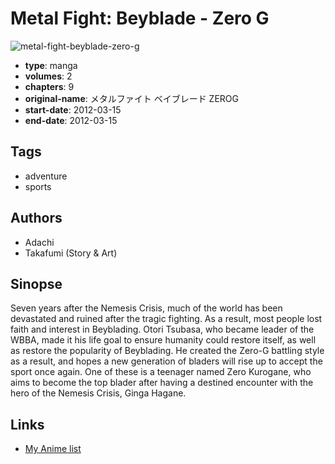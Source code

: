 # Metal Fight: Beyblade - Zero G

![metal-fight-beyblade-zero-g](https://cdn.myanimelist.net/images/manga/3/230844.jpg)

-   **type**: manga
-   **volumes**: 2
-   **chapters**: 9
-   **original-name**: メタルファイト ベイブレード ZEROG
-   **start-date**: 2012-03-15
-   **end-date**: 2012-03-15

## Tags

-   adventure
-   sports

## Authors

-   Adachi
-   Takafumi (Story & Art)

## Sinopse

Seven years after the Nemesis Crisis, much of the world has been devastated and ruined after the tragic fighting. As a result, most people lost faith and interest in Beyblading. Otori Tsubasa, who became leader of the WBBA, made it his life goal to ensure humanity could restore itself, as well as restore the popularity of Beyblading. He created the Zero-G battling style as a result, and hopes a new generation of bladers will rise up to accept the sport once again. One of these is a teenager named Zero Kurogane, who aims to become the top blader after having a destined encounter with the hero of the Nemesis Crisis, Ginga Hagane.

## Links

-   [My Anime list](https://myanimelist.net/manga/99395/Metal_Fight__Beyblade_-_Zero_G)
